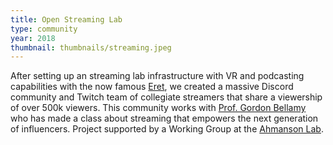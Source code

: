 ```yaml
---
title: Open Streaming Lab
type: community
year: 2018
thumbnail: thumbnails/streaming.jpeg
---
```

After setting up an streaming lab infrastructure with VR and podcasting capabilities with the now famous [Eret](https://www.twitch.tv/theeret),  we created a massive Discord community and Twitch team of collegiate streamers that share a viewership of over 500k viewers. This community works with [Prof. Gordon Bellamy](https://en.wikipedia.org/wiki/Gordon_Bellamy) who has made a class about streaming that empowers the next generation of influencers. Project supported by a Working Group at the [Ahmanson Lab](https://polymathic.usc.edu/ahmanson-lab).


